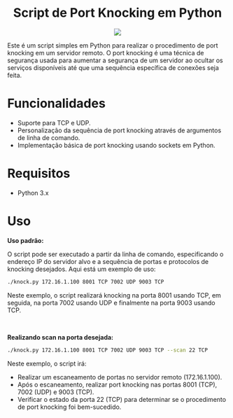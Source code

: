 <div align="center">
  
# Script de Port Knocking em Python
<img src="https://cdn.discordapp.com/attachments/888582916651773985/1230990090915020973/image.png?ex=6624305c&is=6622dedc&hm=2c983bf29ac7eeab8bac47dc09968346488f481194d6e5a43942d04ac5bb4b64&">
</div>

Este é um script simples em Python para realizar o procedimento de port knocking em um servidor remoto. O port knocking é uma técnica de segurança usada para aumentar a segurança de um servidor ao ocultar os serviços disponíveis até que uma sequência específica de conexões seja feita.

# Funcionalidades

- Suporte para TCP e UDP.
- Personalização da sequência de port knocking através de argumentos de linha de comando.
- Implementação básica de port knocking usando sockets em Python.

# Requisitos

- Python 3.x

# Uso

**Uso padrão:**

O script pode ser executado a partir da linha de comando, especificando o endereço IP do servidor alvo e a sequência de portas e protocolos de knocking desejados. Aqui está um exemplo de uso:


```sh
./knock.py 172.16.1.100 8001 TCP 7002 UDP 9003 TCP
```

Neste exemplo, o script realizará knocking na porta 8001 usando TCP, em seguida, na porta 7002 usando UDP e finalmente na porta 9003 usando TCP.

<br>

**Realizando scan na porta desejada:**

```sh
./knock.py 172.16.1.100 8001 TCP 7002 UDP 9003 TCP --scan 22 TCP
```

Neste exemplo, o script irá:

- Realizar um escaneamento de portas no servidor remoto (172.16.1.100).
- Após o escaneamento, realizar port knocking nas portas 8001 (TCP), 7002 (UDP) e 9003 (TCP).
- Verificar o estado da porta 22 (TCP) para determinar se o procedimento de port knocking foi bem-sucedido.

